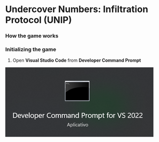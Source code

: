 # Undercover Numbers: Infiltration Protocol (UNIP)
### How the game works
### Initializing the game
1. Open **Visual Studio Code** from **Developer Command Prompt**
   
  <div align="left">
    <img src="./Archives/DeveloperCommandPrompt.png" alt="image" />
</div>
